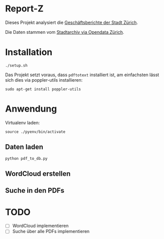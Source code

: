 Report-Z
========

Dieses Projekt analysiert die [Geschäftsberichte der Stadt Zürich](https://stadt-zuerich.ch/geschaeftsbericht).

Die Daten stammen vom [Stadtarchiv via Opendata Zürich](https://data.stadt-zuerich.ch/dataset/sar_geschaeftsberichte).

# Installation

```
./setup.sh
```

Das Projekt setzt voraus, dass `pdftotext` installiert ist, am einfachsten lässt sich dies via poppler-utils installieren:


```
sudo apt-get install poppler-utils
```


# Anwendung

Virtualenv laden:

```
source ./pyenv/bin/activate
```


## Daten laden

```
python pdf_to_db.py
```

## WordCloud erstellen

## Suche in den PDFs

# TODO

- [ ] WordCloud implementieren
- [ ] Suche über alle PDFs implementieren
